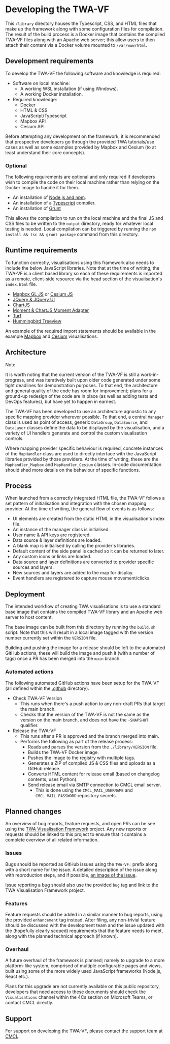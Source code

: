 # Developing the TWA-VF

This `/library` directory houses the Typescript, CSS, and HTML files that make up the framework along with some configuration files for compilation. The result of the build process is a Docker image that contains the compiled TWA-VF files along with an Apache web server; this allow users to then attach their content via a Docker volume mounted to `/var/www/html`.

## Development requirements

To develop the TWA-VF the following software and knowledge is required:

* Software on local machine:
  * A working WSL installation (if using Windows).
  * A working Docker installation.
* Required knowledge:
  * Docker
  * HTML & CSS
  * JavaScript/Typescript
  * Mapbox API
  * Cesium API

Before attempting any development on the framework, it is recommended that prospective developers go through the provided TWA tutorials/use cases as well as some examples provided by Mapbox and Cesium (to at least understand their core concepts).

### Optional

The following requirements are optional and only required if developers wish to compile the code on their local machine rather than relying on the Docker image to handle it for them.

* An installation of [Node.js and npm](https://docs.npmjs.com/downloading-and-installing-node-js-and-npm).
* An installation of a [Typescript](https://www.typescriptlang.org/) compiler.
* An installation of [Grunt](https://gruntjs.com/)
  
This allows the compilation to run on the local machine and the final JS and CSS files to be written to the `output` directory, ready for whatever local testing is needed. Local compilation can be triggered by running the `npm install && tsc && grunt package` command from this directory.

## Runtime requirements

To function correctly, visualisations using this framework also needs to include the below JavaScript libraries. Note that at the time of writing, the TWA-VF is a client based library so each of these requirements is imported as a remote, client-side resource via the head section of the visualisation's `index.html` file.

* [Mapbox GL JS](https://docs.mapbox.com/mapbox-gl-js/api/) or [Cesium JS](https://cesium.com/platform/cesiumjs/)
* [JQuery & JQuery UI](https://jquery.com/)
* [ChartJS](https://www.chartjs.org/)
* [Moment & ChartJS Moment Adapter](https://momentjs.com/)
* [Turf](https://turfjs.org/)
* [Hummingbird Treeview](https://github.com/hummingbird-dev/hummingbird-treeview)

An example of the required import statements should be available in the example [Mapbox](../example-mapbox-vis/webspace/index.html) and [Cesium](../example-cesium-vis/webspace/index.html) visualisations.

## Architecture

> [!NOTE]
> It is worth noting that the current version of the TWA-VF is still a work-in-progress, and was iteratively built upon older code generated under some tight deadlines for demonstration purposes. To that end, the architecture and general quality of the code has room for improvement; plans for a ground-up redesign of the code are in place (as well as adding tests and DevOps features), but have yet to happen in earnest.

The TWA-VF has been developed to use an architecture agnostic to any specific mapping provider wherever possible. To that end, a central `Manager` class is used as point of access, generic `DataGroup`, `DataSource`, and `DataLayer` classes define the data to be displayed by the visualisation, and a variety of UI handlers generate and control the custom visualisation controls.

Where mapping provider specific behaviour is required, concrete instances of the `MapHandler` class are used to directly interface with the JavaScript libraries provided by those providers. At the time of writing, these are the `MapHandler_Mapbox` and `MapHandler_Cesium` classes. In-code documentation should shed more details on the behaviour of specific functions.

## Process

When launched from a correctly integrated HTML file, the TWA-VF follows a set pattern of initialisation and integration with the chosen mapping provider. At the time of writing, the general flow of events is as follows:

* UI elements are created from the static HTML in the visualisation's index file.
* An instance of the manager class is initialised.
* User name & API keys are registered.
* Data source & layer definitions are loaded.
* A blank map is initialised by calling the provider's libraries.
* Default content of the side panel is cached so it can be returned to later.
* Any custom icons or links are loaded.
* Data source and layer definitions are converted to provider specific sources and layers.
* New sources and layers are added to the map for display.
* Event handlers are registered to capture mouse movement/clicks.

## Deployment

The intended workflow of creating TWA visualisations is to use a standard base image that contains the compiled TWA-VF library and an Apache web server to host content.

The base image can be built from this directory by running the `build.sh` script. Note that this will result in a local image tagged with the version number currently set within the `VERSION` file.

Building and pushing the image for a release should be left to the automated GitHub actions, these will build the image and push it (with a number of tags) once a PR has been merged into the `main` branch.

### Automated actions

The following automated GitHub actions have been setup for the TWA-VF (all defined within the [.github](../../../.github) directory).

* Check TWA-VF Version
  * This runs when there's a push action to any non-draft PRs that target the main branch.
  * Checks that the version of the TWA-VF is not the same as the version on the main branch, and does not have the `-SNAPSHOT` qualifier.
* Release the TWA-VF
  * This runs after a PR is approved and the branch merged into main.
  * Performs the following as part of the release process:
    * Reads and parses the version from the `./library/VERSION` file.
    * Builds the TWA-VF Docker image.
    * Pushes the image to the registry with multiple tags.
    * Generates a ZIP of compiled JS & CSS files and uploads as a GitHub release. 
    * Converts HTML content for release email (based on changelog contents, uses Python).
    * Send release email via SMTP connection to CMCL email server.
      * This is done using the `CMCL_MAIL_USERNAME` and `CMCL_MAIL_PASSWORD` repository secrets.

## Planned changes

An overview of bug reports, feature requests, and open PRs can be see using the [TWA Visualisation Framework](https://github.com/orgs/cambridge-cares/projects/1) project. Any new reports or requests should be linked to this project to ensure that it contains a complete overview of all related information.

### Issues

Bugs should be reported as GitHub issues using the `TWA-VF:` prefix along with a short name for the issue. A detailed description of the issue along with reproduction steps, and if possible, [an image of the issue](https://gist.github.com/NawalJAhmed/2168f7659c08b6a033e7f6daf8db69a6).

Issue reporting a bug should also use the provided `bug` tag and link to the TWA Visualisation Framework project.

### Features

Feature requests should be added in a similar manner to bug reports, using the provided `enhancement` tag instead. After filing, any non-trivial feature should be discussed with the development team and the issue updated with the (hopefully clearly scoped) requirements that the feature needs to meet, along with the planned technical approach (if known). 

### Overhaul

A future overhaul of the framework is planned; namely to upgrade to a more platform-like system, comprised of multiple configurable pages and views, built using some of the more widely used JavaScript frameworks (Node.js, React etc.).

Plans for this upgrade are not currently available on this public repository, developers that need access to these documents should check the `Visualisations` channel within the 4Cs section on Microsoft Teams, or contact CMCL directly.

## Support

For support on developing the TWA-VF, please contact the support team at [CMCL](mailto:support@cmcl.io).